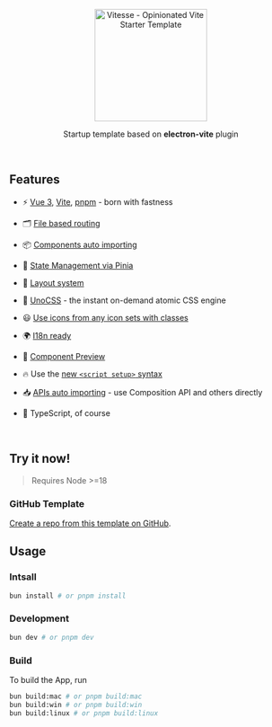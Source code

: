 <p align='center'>
  <img src='https://cn.electron-vite.org/logo.svg' alt='Vitesse - Opinionated Vite Starter Template' width='200'/>
</p>

<p align='center'>
Startup template based on <b>electron-vite</b> plugin
</p>



<br>


## Features

- ⚡️ [Vue 3](https://github.com/vuejs/core), [Vite](https://github.com/vitejs/vite), [pnpm](https://pnpm.io/) - born with fastness

- 🗂 [File based routing](./src/pages)

- 📦 [Components auto importing](./src/components)

- 🍍 [State Management via Pinia](https://pinia.vuejs.org/)

- 📑 [Layout system](./src/layouts)

- 🎨 [UnoCSS](https://github.com/antfu/unocss) - the instant on-demand atomic CSS engine

- 😃 [Use icons from any icon sets with classes](https://github.com/antfu/unocss/tree/main/packages/preset-icons)

- 🌍 [I18n ready](./locales)

- 🔎 [Component Preview](https://github.com/johnsoncodehk/vite-plugin-vue-component-preview)

- 🔥 Use the [new `<script setup>` syntax](https://github.com/vuejs/rfcs/pull/227)

- 📥 [APIs auto importing](https://github.com/antfu/unplugin-auto-import) - use Composition API and others directly

- 🦾 TypeScript, of course

<br>

## Try it now!

> Requires Node >=18

### GitHub Template

[Create a repo from this template on GitHub](https://github.com/canislupuslee/electron-vite-vue3-template/generate).

## Usage

### Intsall

```bash
bun install # or pnpm install 
```

### Development

```bash
bun dev # or pnpm dev 
```

### Build

To build the App, run

```bash
bun build:mac # or pnpm build:mac
bun build:win # or pnpm build:win
bun build:linux # or pnpm build:linux
```
